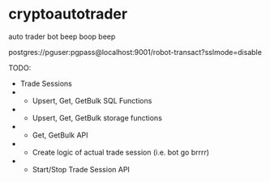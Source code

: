 # cryptoautotrader
auto trader bot beep boop beep

postgres://pguser:pgpass@localhost:9001/robot-transact?sslmode=disable

TODO:
- Trade Sessions
- - Upsert, Get, GetBulk SQL Functions
- - Upsert, Get, GetBulk storage functions
- - Get, GetBulk API
- - Create logic of actual trade session (i.e. bot go brrrr)
- - Start/Stop Trade Session API
